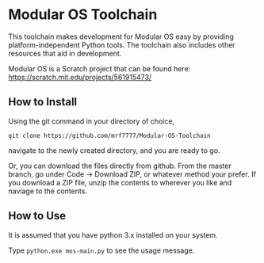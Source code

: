 # Modular OS Toolchain

 This toolchain makes development for Modular OS easy by providing platform-independent Python tools. The toolchain also includes other resources that aid in development.

Modular OS is a Scratch project that can be found here: https://scratch.mit.edu/projects/561915473/

## How to Install

Using the git command in your directory of choice,
```
git clone https://github.com/mrf7777/Modular-OS-Toolchain
```
navigate to the newly created directory, and you are ready to go.

Or, you can download the files directly from github. From the master branch, go under Code -> Download ZIP, or whatever method your prefer. If you download a ZIP file, unzip the contents to wherever you like and naviage to the contents.

## How to Use

It is assumed that you have python 3.x installed on your system.

Type ``` python.exe mos-main.py ``` to see the usage message.
